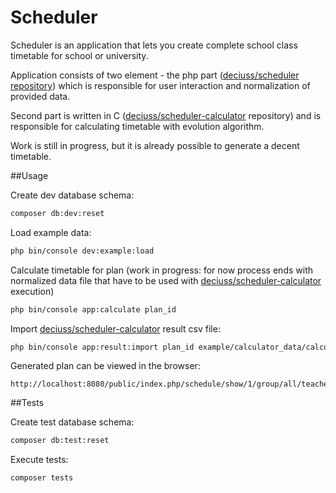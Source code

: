 # Scheduler
Scheduler is an application that lets you create complete school class timetable for school or university.

Application consists of two element - the php part ([deciuss/scheduler repository](https://github.com/deciuss/scheduler)) which is responsible for user interaction and normalization of provided data.

Second part is written in C ([deciuss/scheduler-calculator](https://github.com/deciuss/scheduler-calculator) repository) and is responsible for calculating timetable with evolution algorithm.

Work is still in progress, but it is already possible to generate a decent timetable.

##Usage

Create dev database schema:

```bash
composer db:dev:reset
```

Load example data:

```bash
php bin/console dev:example:load
```

Calculate timetable for plan (work in progress: for now process ends with normalized data file that have to be used with [deciuss/scheduler-calculator](https://github.com/deciuss/scheduler-calculator) execution)

```bash
php bin/console app:calculate plan_id
```

Import [deciuss/scheduler-calculator](https://github.com/deciuss/scheduler-calculator) result csv file:

```bash
php bin/console app:result:import plan_id example/calculator_data/calculator_output.csv
```

Generated plan can be viewed in the browser:

```url
http://localhost:8080/public/index.php/schedule/show/1/group/all/teacher/all
```
 
##Tests

Create test database schema:

```bash
composer db:test:reset
```

Execute tests:
```bash
composer tests
```
